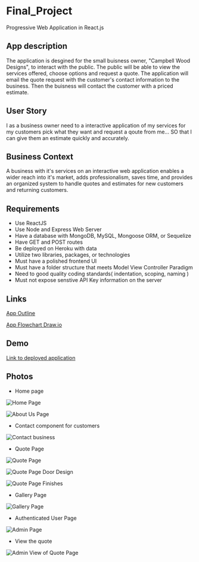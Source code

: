 # Final_Project

Progressive Web Application in React.js

## App description

The application is desgined for the small buisness owner, "Campbell Wood Designs", to interact with the public. The public will be able to view the services offered, choose options and request a quote. The application will
email the quote request with the customer's contact information to the business. Then the buisness will contact the customer with a priced estimate.

## User Story

I as a business owner need to a interactive application of my services
for my customers pick what they want and request a qoute from me...
SO that I can give them an estimate quickly and accurately.

## Business Context

A business with it's services on an interactive web application enables a wider reach into it's market, adds professionalism, saves time, and provides an organized system to handle quotes and estimates for new customers and returning customers.

## Requirements

- Use ReactJS
- Use Node and Express Web Server
- Have a database with MongoDB, MySQL, Mongoose ORM, or Sequelize
- Have GET and POST routes
- Be deployed on Heroku with data
- Utilize two libraries, packages, or technologies
- Must have a polished frontend UI
- Must have a folder structure that meets Model View Controller Paradigm
- Need to good quality coding standards( indentation, scoping, naming )
- Must not expose senstive API Key information on the server

## Links

[App Outline](https://docs.google.com/document/d/1ESl2eX4hu2AN4E2GyrJiWak7YHUntaZ_2aY9DNLk6OA/edit?usp=sharing)

[App Flowchart Draw.io](https://drive.google.com/file/d/1wnlQfpoxs7T9LlvgihwG9tWTevwQZAJB/view?usp=sharing)

## Demo

[Link to deployed application](https://frozen-tundra-71246.herokuapp.com/)

## Photos

- Home page

![Home Page](./assets/HomePage.png)

![About Us Page](./assets/AboutUsPage.png)

- Contact component for customers

![Contact business](./assets/MessagePage.png)

- Quote Page

![Quote Page](./assets/QuotePage1.png)

![Quote Page Door Design](./assets/DoorDesign.png)

![Quote Page Finishes](./assets/Finishes.png)

- Gallery Page

![Gallery Page](./assets/Gallery.png)

- Authenticated User Page

![Admin Page](./assets/AdminPage.png)

- View the quote

![Admin View of Quote Page](./assets/AdminQuote.png)
